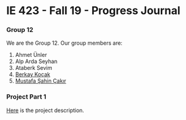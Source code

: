 # IE 423 - Fall 19 - Progress Journal

### Group 12
We are the Group 12. Our group members are:
1. Ahmet Ünler
2. Alp Arda Seyhan
3. Ataberk Sevim
4. [Berkay Koçak](https://github.com/berkaykocakk)
5. [Mustafa Şahin Çakır](https://github.com/msahincakir)

### Project Part 1
[Here](files/projectdescription.pdf) is the project description.
